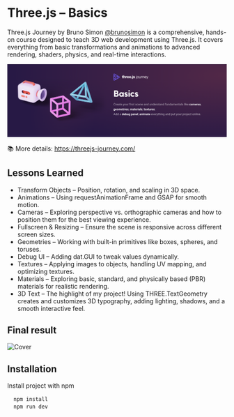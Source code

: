 # Three.js – Basics
Three.js Journey by Bruno Simon [@brunosimon](https://github.com/brunosimon/) is a comprehensive, hands-on course designed to teach 3D web development using Three.js. It covers everything from basic transformations and animations to advanced rendering, shaders, physics, and real-time interactions.

![Cover](./public/cover.png)

📚 More details: https://threejs-journey.com/




## Lessons Learned
- Transform Objects – Position, rotation, and scaling in 3D space.
- Animations – Using requestAnimationFrame and GSAP for smooth motion.
- Cameras – Exploring perspective vs. orthographic cameras and how to position them for the best viewing experience.
- Fullscreen & Resizing – Ensure the scene is responsive across different screen sizes.
- Geometries – Working with built-in primitives like boxes, spheres, and toruses.
- Debug UI – Adding dat.GUI to tweak values dynamically.
- Textures – Applying images to objects, handling UV mapping, and optimizing textures.
- Materials – Exploring basic, standard, and physically based (PBR) materials for realistic rendering.
- 3D Text – The highlight of my project! Using THREE.TextGeometry creates and customizes 3D typography, adding lighting, shadows, and a smooth interactive feel.

## Final result
![Cover](./public/3d-text-three-js.gif)

## Installation

Install project with npm
```bash
  npm install 
  npm run dev
```